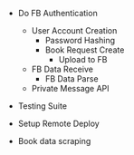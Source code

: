 - Do FB Authentication
  - User Account Creation
    - Password Hashing
    - Book Request Create
      - Upload to FB
  - FB Data Receive
    - FB Data Parse
  - Private Message API

- Testing Suite
- Setup Remote Deploy
- Book data scraping
